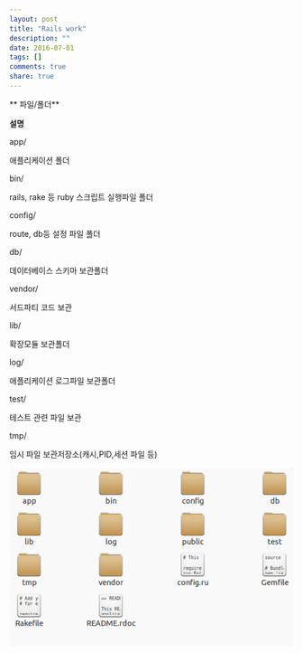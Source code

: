 ```yaml
---
layout: post
title: "Rails work"
description: ""
date: 2016-07-01
tags: []
comments: true
share: true
---
```


  

  

** 파일/폴더**

**설명**

app/

애플리케이션 폴더

bin/

rails, rake 등 ruby 스크립트 실행파일 폴더

config/

route, db등 설정 파일 폴더

db/

데이터베이스 스키마 보관폴더

vendor/

서드파티 코드 보관

lib/

확장모듈 보관폴더

log/

애플리케이션 로그파일 보관폴더

test/

테스트 관련 파일 보관

tmp/

임시 파일 보관저장소(캐시,PID,세션 파일 등)

  

  

![](/assets/images/posts/676/2263BF3657763FB72FE0D8.PNG)

  

